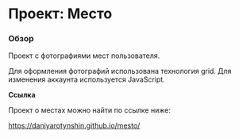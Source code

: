 # Проект: Место

### Обзор
Проект с фотографиями мест пользователя.

Для оформления фотографий использована технология grid. Для изменения аккаунта используется JavaScript.

**Ссылка**

Проект о местах можно найти по ссылке ниже:

https://daniyarotynshin.github.io/mesto/